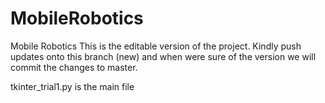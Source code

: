 # MobileRobotics
Mobile Robotics
This is the editable version of the project.
Kindly push updates onto this branch (new) and when were sure of the version we will commit the changes to master.

tkinter_trial1.py is the main file
